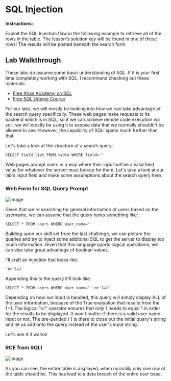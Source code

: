 # SQL Injection

**Instructions:**

Exploit the SQL Injection flaw in the following example to retrieve all of the rows in the table. The lesson's solution key will be found in one of these rows! The results will be posted beneath the search form.

## Lab Walkthrough

These labs do assume some basic understanding of SQL. If it is your first time completely working with SQL, I recommend checking out these materials:
* [Free Khan Academy on SQL]
* [Free SQL Udemy Course]

For our labs, we will mostly be looking into how we can take advantage of the search query specifically. These web pages make requests to its backend which is in SQL, so if we can achieve remote code execution via sqli, we will mostly be using it to expose data that we normally shouldn't be allowed to see. However, the capability of SQLI spans much further than that.

Let's take a look at the structure of a search query:
```MySQL
SELECT field_list FROM table WHERE field=''
```

Web pages prompt users in a way where their input will be a valid field value for whatever the server must lookup for them. Let's take a look at our lab's input field and make some assumptions about the search query here.

### Web Form for SQL Query Prompt
![image](https://user-images.githubusercontent.com/66766340/147068745-e4272513-0e82-4255-9371-1dc752edde3c.png)

Given that we're searching for general information of users based on the username, we can assume that the query looks something like:
```MySQL
SELECT * FROM users WHERE user_name=''
```

Building upon our skill set from the last challenge, we can picture the queries and try to inject some additonal SQL to get the server to display too much information. Given that this language sports logical operations, we can also take great advantage of boolean values.

I'll craft an injection that looks like:
```MySQL
'or'1=1
```

Appending this to the query it'll look like:
```MySQL
SELECT * FROM users WHERE user_name='''or'1=1'
```

Depending on how our input is handled, this query will simply display ALL of the user information, because of the True evaluation that results from the 1=1. The logical "or" operator ensures that only 1 needs to equal 1 in order for the results to be displayed. It won't matter if there is a valid user name input or not. The pre-pended (') is there to close out the initial query's string and let us add onto the query instead of the user's input string.

Let's see it it works!

### RCE from SQLI
![image](https://user-images.githubusercontent.com/66766340/147070269-2233209e-113a-4a57-b9fa-53d215c025d0.png)

As you can see, the entire table is displayed, when normally only one row of the table should be. This has lead to a data breach of the entire user base.

[Free Khan Academy on SQL]: https://www.khanacademy.org/computing/computer-programming/sql
[Free SQL Udemy Course]: https://www.udemy.com/course/introduction-to-databases-and-sql-querying/
